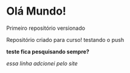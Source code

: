 # Olá Mundo!
 Primeiro repositório versionado

Repositório criado para curso!
testando o push


**teste fica pesquisando sempre?**
 
 *essa linha adcionei pelo site*
